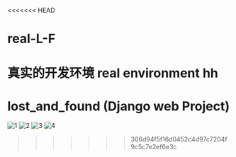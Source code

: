 <<<<<<< HEAD
# real-L-F
真实的开发环境
real environment
hh
=======
# lost_and_found (Django web Project)

![1](https://user-images.githubusercontent.com/21084550/51787200-16ef3880-2199-11e9-9cdd-5032a5cc30da.PNG)
![2](https://user-images.githubusercontent.com/21084550/51787201-18b8fc00-2199-11e9-92b5-db6e6247a038.PNG)
![3](https://user-images.githubusercontent.com/21084550/51787202-19519280-2199-11e9-95e6-59840ac5fc65.PNG)
![4](https://user-images.githubusercontent.com/21084550/51787204-1b1b5600-2199-11e9-9c34-c0e0398d9f93.PNG)
>>>>>>> 306d94f5f16d0452c4d97c7204f9c5c7e2ef6e3c
